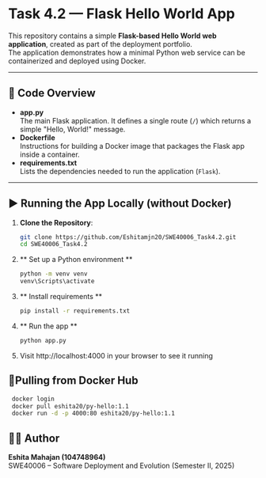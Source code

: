 # Task 4.2 — Flask Hello World App

This repository contains a simple **Flask-based Hello World web application**, created as part of the deployment portfolio.  
The application demonstrates how a minimal Python web service can be containerized and deployed using Docker.

---

## 📂 Code Overview
- **app.py**  
  The main Flask application. It defines a single route (`/`) which returns a simple "Hello, World!" message.  
- **Dockerfile**  
  Instructions for building a Docker image that packages the Flask app inside a container.  
- **requirements.txt**  
  Lists the dependencies needed to run the application (`Flask`).

---

## ▶️ Running the App Locally (without Docker)

1. **Clone the Repository**:
   ```bash
   git clone https://github.com/Eshitamjn20/SWE40006_Task4.2.git
   cd SWE40006_Task4.2
   ```
2. ** Set up a Python environment **
   ```bash
   python -m venv venv
   venv\Scripts\activate
   ```
3. ** Install requirements **
   ```bash
   pip install -r requirements.txt
   ```     
4. ** Run the app **
   ```bash
   python app.py
   ```
5. Visit http://localhost:4000 in your browser to see it running

## 🐳Pulling from Docker Hub

   ```bash
    docker login
    docker pull eshita20/py-hello:1.1
    docker run -d -p 4000:80 eshita20/py-hello:1.1

   ```
## 👩‍💻 Author  

**Eshita Mahajan (104748964)**  
SWE40006 – Software Deployment and Evolution (Semester II, 2025)  

   


   
   
